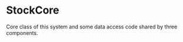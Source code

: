 StockCore
=========
Core class of this system and some data access code shared by three components.
